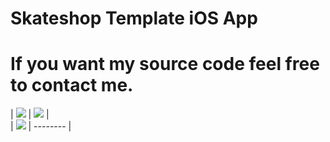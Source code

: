 # Skateshop Template iOS App
# If you want my source code feel free to contact me.


| <img src="https://github.com/EforestHD/SwiftUI-Skateboard-Shop/blob/master/Screenshots/screenshot.jpeg"> | <img src="https://github.com/EforestHD/SwiftUI-Skateboard-Shop/blob/master/Screenshots/video.gif"> |  
| <img src="https://github.com/EforestHD/SwiftUI-Skateboard-Shop/blob/master/Screenshots/screenshot.jpeg"> | -------- | 



 
 
 
